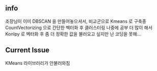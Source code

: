 ## info
  조장님이 이미 DBSCAN 을 만들어놓으셔서, 비교군으로 Kmeans 로 구축중
  CountVectorizing 으로 간단한 벡터화 후 클러스터링
  나중에 공부 더 많이 해서 Konlpy 로 벡터화 후 좀 더 정확한 값을 불러오고 싶지만 
  난 코딩을 못해...

## Current Issue
KMeans 라이브러리가 안불러와짐


